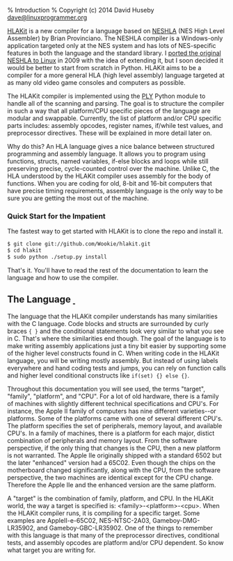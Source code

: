 % Introduction
% Copyright (c) 2014 David Huseby <dave@linuxprogrammer.org>

[HLAKit](https://github.com/Wookie/hlakit) is a new compiler for a language based on [NESHLA](http://neshla.sourceforge.net/) (NES High Level Assembler) by Brian Provinciano.  The NESHLA compiler is a Windows-only application targeted only at the NES system and has lots of NES-specific features in both the language and the standard library.  I [ported the original NESHLA to Linux](http://bitbucket.org/wookie/neshla) in 2009 with the idea of extending it, but I soon decided it would be better to start from scratch in Python. HLAKit aims to be a compiler for a more general HLA (high level assembly) language targeted at as many old video game consoles and computers as possible.

The HLAKit compiler is implemented using the [PLY](http://www.dabeaz.com/ply/) Python module to handle all of the scanning and parsing.  The goal is to structure the compiler in such a way that all platform/CPU specific pieces of the language are modular and swappable.  Currently, the list of platform and/or CPU specific parts includes: assembly opcodes, register names, if/while test values, and preprocessor directives.  These will be explained in more detail later on.

Why do this?  An HLA language gives a nice balance between structured programming and assembly language.  It allows you to program using functions, structs, named variables, if-else blocks and loops while still preserving precise, cycle-counted control over the machine.  Unlike C, the HLA understood by the HLAKit compiler uses assembly for the body of functions.  When you are coding for old, 8-bit and 16-bit computers that have precise timing requirements, assembly language is the only way to be sure you are getting the most out of the machine.

### Quick Start for the Impatient

The fastest way to get started with HLAKit is to clone the repo and install it.

```sh
$ git clone git://github.com/Wookie/hlakit.git
$ cd hlakit
$ sudo python ./setup.py install
```

That's it.  You'll have to read the rest of the documentation to learn the language and how to use the compiler.

## The Language <a class="anchor" href="#The_Language" name="The_Language">&nbsp;</a>

The language that the HLAKit compiler understands has many similarities with the C language.  Code blocks and structs are surrounded by curly braces `{ }` and the conditional statements look very similar to what you see in C.  That's where the similarities end though.  The goal of the language is to make writing assembly applications just a tiny bit easier by supporting some of the higher level constructs found in C.  When writing code in the HLAKit language, you will be writing mostly assembly.  But instead of using labels everywhere and hand coding tests and jumps, you can rely on function calls and higher level conditional constructs like `if(set) {} else {}`.

Throughout this documentation you will see used, the terms \"target\", \"family\", \"platform\", and \"CPU\".  For a lot of old hardware, there is a family of machines with slightly different technical specifications and CPU's.  For instance, the Apple II family of computers has nine different varieties--or platforms.  Some of the platforms came with one of several different CPU's.  The platform specifies the set of peripherals, memory layout, and available CPU's.  In a family of machines, there is a platform for each major, distict combination of peripherals and memory layout.  From the software perspective, if the only thing that changes is the CPU, then a new platform is not warranted.  The Apple IIe originally shipped with a standard 6502 but the later \"enhanced\" version had a 65C02.  Even though the chips on the motherboard changed significantly, along with the CPU, from the software perspective, the two machines are identical except for the CPU change.  Therefore the Apple IIe and the enhanced version are the same platform.

A \"target\" is the combination of family, platform, and CPU.  In the HLAKit world, the way a target is specified is:  \<family\>-\<platform\>-\<cpu\>.  When the HLAKit compiler runs, it is compiling for a specific target.  Some examples are AppleII-e-65C02, NES-NTSC-2A03, Gameboy-DMG-LR35902, and Gameboy-GBC-LR35902.  One of the things to remember with this language is that many of the preprocessor directives, conditional tests, and assembly opcodes are platform and/or CPU dependent.  So know what target you are writing for.

